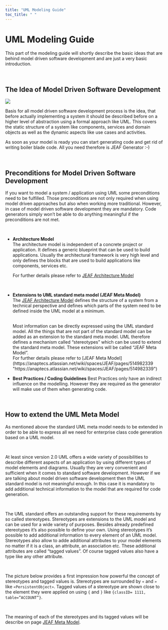 ```yaml
---
title: "UML Modeling Guide"
toc_title: " "
---
```


# UML Modeling Guide

This part of the modeling guide will shortly describe the basic ideas 
that are behind model driven software development and are just a very 
basic introduction.

<br>

## The Idea of Model Driven Software Development

![](../images/uml_to_code.png)

Basis for all model driven software development process is the idea, that before actually implementing a system it should be described before on a higher level of abstraction using a formal approach like UML. This covers the static structure of a system like components, services and domain objects as well as the dynamic aspects like use cases and activities.

As soon as your model is ready you can start generating code and get rid of writing boiler blade code. All you need therefore is JEAF Generator :-)

<br>

## Preconditions for Model Driven Software Development

If you want to model a system / application using UML some preconditions need to be fulfilled. Those preconditions are not only required when using model driven approaches but also when working more traditional. However, in case of model driven software development they are mandatory. Code generators simply won’t be able to do anything meaningful if the preconditions are not met.

<br>

- **Architecture Model**  
  The architecture model is independent of a concrete project or application. It defines a generic blueprint that can be used to build applications. Usually the architectural framework is very high level and only defines the blocks that are used to build applications like components, services etc.  
  
  For further details please refer to [JEAF Architecture Model](https://anaptecs.atlassian.net/wiki/spaces/JEAF/pages/515276970 "https://anaptecs.atlassian.net/wiki/spaces/JEAF/pages/515276970")  
  
  <br>

- **Extensions to UML standard meta model (JEAF Meta Model)**  
  The [JEAF Architecture Model](https://anaptecs.atlassian.net/wiki/spaces/JEAF/pages/515276970 "/wiki/spaces/JEAF/pages/515276970") defines the structure of a system from a technical perspective and defines which parts of the system need to be defined inside the UML model at a minimum.  
  
  <br>
  Most information can be directly expressed using the UML standard model. All the things that are not part of the standard model can be added as an extension to the standard meta model. UML therefore defines a mechanism called “stereotypes” which can be used to extend the standard meta model. These extensions will be called “JEAF Meta Model”.  
  <br>
  For further details please refer to [JEAF Meta Model](https://anaptecs.atlassian.net/wiki/spaces/JEAF/pages/514982339 "https://anaptecs.atlassian.net/wiki/spaces/JEAF/pages/514982339")  
  <br>

- **Best Practices  / Coding Guidelines**
  Best Practices only have an indirect influence on the modelling. However they are required as the generator will make use of them when generating code.

<br>

## How to extend the UML Meta Model

As mentioned above the standard UML meta model needs to be extended in order to be able to express all we need for enterprise class code generation based on a UML model.

<br>

At least since version 2.0 UML offers a wide variety of possibilities to describe different aspects of an application by using different types of model elements and diagrams. Usually they are very convenient and sufficient when it comes to standard software development. However if we are talking about model driven software development then the UML standard model is not meaningful enough. In this case it is mandatory to add additional technical information to the model that are required for code generation.

<br>

The UML standard offers an outstanding support for these requirements by so called stereotypes. Stereotypes are extensions to the UML model and can be used for a wide variety of purposes. Besides already predefined stereotypes it’s also possible to define your own. Using stereotypes it’s possible to add additional information to every element of an UML model. Stereotypes also allow to adde additional attributes to your model elements no matter if it is a class, an attribute, an association etc. These additional attributes are called “tagged values”. Of course tagged values also have a type like any other attribute.

<br>

The picture below provides a first impression how powerful the concept of stereotypes and tagged values is. Stereotypes are surrounded by `«` and `»` like `«PersistentObject»`. Tagged values of a stereotype are shown close to the element they were applied on using `{` and `}` like `{classID= 1111, table=”ACCOUNT”}`.

<br>

The meaning of each of the stereotypes and its tagged values will be describe on page [JEAF Meta Model](https://anaptecs.atlassian.net/wiki/spaces/JEAF/pages/514982339 "https://anaptecs.atlassian.net/wiki/spaces/JEAF/pages/514982339").
